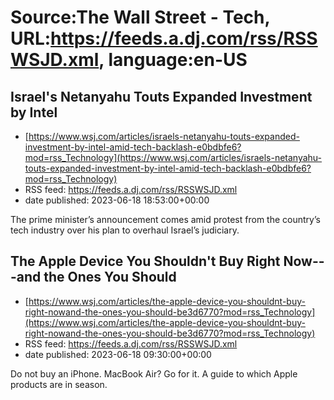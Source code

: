 # Source:The Wall Street - Tech, URL:https://feeds.a.dj.com/rss/RSSWSJD.xml, language:en-US

## Israel's Netanyahu Touts Expanded Investment by Intel
 - [https://www.wsj.com/articles/israels-netanyahu-touts-expanded-investment-by-intel-amid-tech-backlash-e0bdbfe6?mod=rss_Technology](https://www.wsj.com/articles/israels-netanyahu-touts-expanded-investment-by-intel-amid-tech-backlash-e0bdbfe6?mod=rss_Technology)
 - RSS feed: https://feeds.a.dj.com/rss/RSSWSJD.xml
 - date published: 2023-06-18 18:53:00+00:00

The prime minister’s announcement comes amid protest from the country’s tech industry over his plan to overhaul Israel’s judiciary.

## The Apple Device You Shouldn't Buy Right Now---and the Ones You Should
 - [https://www.wsj.com/articles/the-apple-device-you-shouldnt-buy-right-nowand-the-ones-you-should-be3d6770?mod=rss_Technology](https://www.wsj.com/articles/the-apple-device-you-shouldnt-buy-right-nowand-the-ones-you-should-be3d6770?mod=rss_Technology)
 - RSS feed: https://feeds.a.dj.com/rss/RSSWSJD.xml
 - date published: 2023-06-18 09:30:00+00:00

Do not buy an iPhone. MacBook Air? Go for it. A guide to which Apple products are in season.

